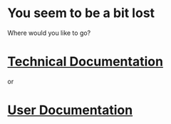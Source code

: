 # You seem to be a bit lost
Where would you like to go?

# [Technical Documentation](./techdocs) 
or 
# [User Documentation](./userdocs)